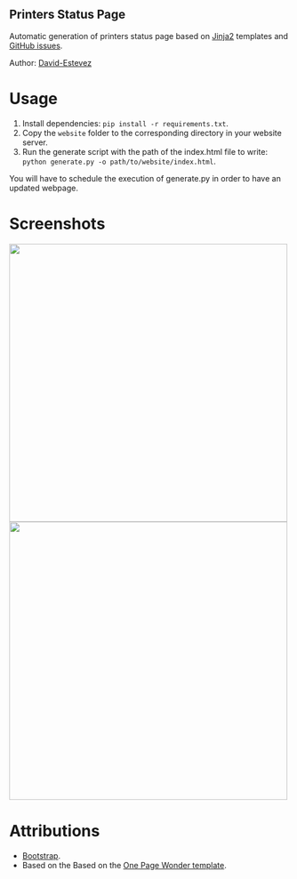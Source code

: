Printers Status Page
------------

Automatic generation of printers status page based on [Jinja2](http://jinja.pocoo.org/docs/2.9/) templates and [GitHub issues](https://github.com/asrob-uc3m/impresoras-asrob/issues/).

Author: [David-Estevez](https://github.com/David-Estevez)

# Usage

1. Install dependencies: `pip install -r requirements.txt`.
2. Copy the `website` folder to the corresponding directory in your website server.
3. Run the generate script with the path of the index.html file to write: `python generate.py -o path/to/website/index.html`.

You will have to schedule the execution of generate.py in order to have an updated webpage. 

# Screenshots

<img src="screenshots/working.png" width=500>
<img src="screenshots/notworking.png" width=500>

# Attributions

* [Bootstrap](http://startbootstrap.com).
* Based on the Based on the [One Page Wonder template](http://startbootstrap.com/template-overviews/one-page-wonder/).
